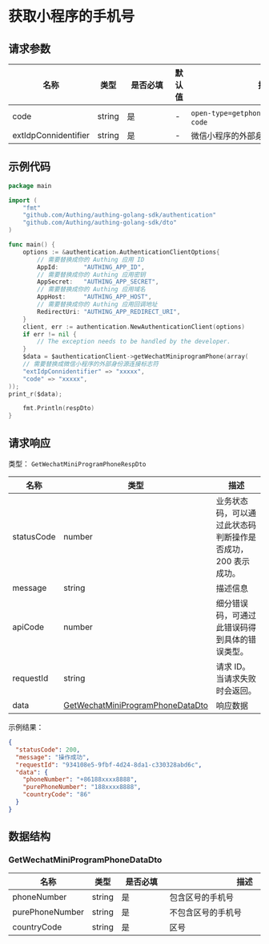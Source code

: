 # 获取小程序的手机号

<!--
  警告⚠️：
  不要直接修改该文档，
  https://github.com/Authing/authing-docs-factory
  使用该项目进行生成
-->

<LastUpdated />



## 请求参数

| 名称 | 类型 | <div style="width:80px">是否必填</div> | 默认值 | <div style="width:300px">描述</div> | <div style="width:200px"></div>示例值</div> |
| ---- | ---- | ---- | ---- | ---- | ---- |
| code | string | 是 | - | `open-type=getphonecode` 接口返回的 `code`  |  |
| extIdpConnidentifier | string | 是 | - | 微信小程序的外部身份源连接标志符  | `my-wxapp` |




## 示例代码

```go
package main

import (
	"fmt"
	"github.com/Authing/authing-golang-sdk/authentication"
	"github.com/Authing/authing-golang-sdk/dto"
)

func main() {
	options := &authentication.AuthenticationClientOptions{
        // 需要替换成你的 Authing 应用 ID
		AppId:       "AUTHING_APP_ID",
        // 需要替换成你的 Authing 应用密钥
		AppSecret:   "AUTHING_APP_SECRET",
        // 需要替换成你的 Authing 应用域名
		AppHost:     "AUTHING_APP_HOST",
        // 需要替换成你的 Authing 应用回调地址
		RedirectUri: "AUTHING_APP_REDIRECT_URI",
	}
	client, err := authentication.NewAuthenticationClient(options)
	if err != nil {
		// The exception needs to be handled by the developer.
	}
	$data = $authenticationClient->getWechatMiniprogramPhone(array(
    // 需要替换成微信小程序的外部身份源连接标志符
    "extIdpConnidentifier" => "xxxxx",
    "code" => "xxxxx",
));
print_r($data);

	fmt.Println(respDto)
}

```




## 请求响应

类型： `GetWechatMiniProgramPhoneRespDto`

| 名称 | 类型 | 描述 |
| ---- | ---- | ---- |
| statusCode | number | 业务状态码，可以通过此状态码判断操作是否成功，200 表示成功。 |
| message | string | 描述信息 |
| apiCode | number | 细分错误码，可通过此错误码得到具体的错误类型。 |
| requestId | string | 请求 ID。当请求失败时会返回。 |
| data | <a href="#GetWechatMiniProgramPhoneDataDto">GetWechatMiniProgramPhoneDataDto</a> | 响应数据 |



示例结果：

```json
{
  "statusCode": 200,
  "message": "操作成功",
  "requestId": "934108e5-9fbf-4d24-8da1-c330328abd6c",
  "data": {
    "phoneNumber": "+86188xxxx8888",
    "purePhoneNumber": "188xxxx8888",
    "countryCode": "86"
  }
}
```

## 数据结构


### <a id="GetWechatMiniProgramPhoneDataDto"></a> GetWechatMiniProgramPhoneDataDto

| 名称 | 类型 | <div style="width:80px">是否必填</div> | <div style="width:300px">描述</div> | <div style="width:200px">示例值</div> |
| ---- |  ---- | ---- | ---- | ---- |
| phoneNumber | string | 是 | 包含区号的手机号   |  `+86188xxxx8888` |
| purePhoneNumber | string | 是 | 不包含区号的手机号   |  `188xxxx8888` |
| countryCode | string | 是 | 区号   |  `86` |


